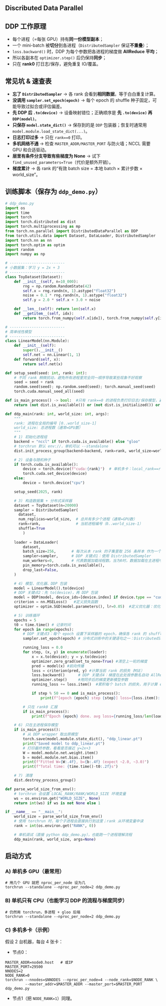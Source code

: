 ## Discributed Data Parallel 



##  DDP 工作原理



- 每个进程（=每张 GPU）持有**同一份模型副本**；
- 一个 mini-batch 被**切分**到各进程（`DistributedSampler` 保证**不重叠**）；
- `loss.backward()` 时，DDP 为每个参数把各进程的梯度做 **AllReduce 平均**；
- 所以各副本在 `optimizer.step()` 后仍保持**同步**；
- 只在 **rank0** 打日志/保存，避免重复 IO/覆盖。





##  常见坑 & 速查表

- **忘了 `DistributedSampler`** → 各 rank 会看到**相同数据**，等于白白重复计算。
- **没调用 `sampler.set_epoch(epoch)`** → 每个 epoch 的 shuffle 种子固定，可能导致过拟合或评估偏差。
- **先 DDP 后 `.to(device)`** → 设备映射错位；正确顺序是 **先 `.to(device)` 再 `DDP(model)`**。
- **只保存 `model.state_dict()`** → 保存到的是 `DDP` 包装器；恢复时通常用 `model.module.load_state_dict(...)`。
- **日志打印过多** → 只在 `rank==0` 打印。
- **多机网络不通** → 检查 `MASTER_ADDR/MASTER_PORT` 与防火墙；NCCL 需要 GPU 和合适驱动。
- **层里有条件分支导致有些梯度为 None** → 试下 `find_unused_parameters=True`（代价是额外开销）。
- **梯度累计** → 各 rank 的“有效 batch size = 本地 batch × 累计步数 × world_size”。



## 训练脚本（保存为 `ddp_demo.py`）

```python
# ddp_demo.py
import os
import time
import torch
import torch.distributed as dist
import torch.multiprocessing as mp
from torch.nn.parallel import DistributedDataParallel as DDP
from torch.utils.data import Dataset, DataLoader, DistributedSampler
import torch.nn as nn
import torch.optim as optim
import random
import numpy as np

# -------------------------
# 小数据集：学习 y = 2x + 3
# -------------------------
class ToyDataset(Dataset):
    def __init__(self, n=10_000):
        rng = np.random.RandomState(42)
        self.x = rng.randn(n, 1).astype("float32")
        noise = 0.1 * rng.randn(n, 1).astype("float32")
        self.y = 2.0 * self.x + 3.0 + noise

    def __len__(self): return len(self.x)
    def __getitem__(self, idx):
        return torch.from_numpy(self.x[idx]), torch.from_numpy(self.y[idx])

# -------------------------
# 简单线性模型
# -------------------------
class LinearModel(nn.Module):
    def __init__(self):
        super().__init__()
        self.net = nn.Linear(1, 1)
    def forward(self, x):
        return self.net(x)

def setup_seed(seed: int, rank: int):
    # 不同 rank 稍微扰动，避免所有进程里完全同一顺序导致某些现象不好观察
    seed = seed + rank
    random.seed(seed); np.random.seed(seed); torch.manual_seed(seed)
    torch.cuda.manual_seed_all(seed)

def is_main_process() -> bool:  #只有 rank==0 的进程负责打印日志/保存模型，避免 N 份重复输出或相互覆盖。
    return (not dist.is_available()) or (not dist.is_initialized()) or dist.get_rank() == 0

def ddp_main(rank: int, world_size: int, args):
    """
    rank: 进程在全局的编号 [0..world_size-1]
    world_size: 总进程数（通常=GPU数）
    """
    # 1) 初始化进程组
    backend = "nccl" if torch.cuda.is_available() else "gloo"
    # torchrun 默认 env://，单机可以 --standalone
    dist.init_process_group(backend=backend, rank=rank, world_size=world_size)

    # 2) 设备与随机种子
    if torch.cuda.is_available():
        device = torch.device(f"cuda:{rank}")  # 单机多卡：local_rank==rank,本进程只用 与 rank 相同编号的 GPU,防止多个进程抢同一张卡。
        torch.cuda.set_device(device)
    else:
        device = torch.device("cpu")

    setup_seed(2025, rank)

    # 3) 构造数据集 + 分布式采样器
    dataset = ToyDataset(n=20000)
    sampler = DistributedSampler(
      dataset,
      num_replicas=world_size,  # 总共有多少个进程（通常=GPU数）
      rank=rank,                # 当前进程编号（0..world_size-1）
      shuffle=True
		)
    
    loader = DataLoader(
        dataset,
        batch_size=256,       # 每次从本 rank 的子集里取 256 条样本 作为一个 mini-batch
        sampler=sampler,      # DDP 关键点1：使用 DistributedSampler
        num_workers=0,        # 代表数据加载线程数。当为0时，数据加载在主进程中完成。
        pin_memory=torch.cuda.is_available(),
        drop_last=False,
    )

    # 4) 模型、优化器、DDP 包装
    model = LinearModel().to(device)
    # DDP 关键点2：先 to(device)，再 DDP 包装
    model = DDP(model, device_ids=[device.index] if device.type == "cuda" else None) #把模型包成分布式版本
    criterion = nn.MSELoss()   #定义损失函数
    optimizer = optim.SGD(model.parameters(), lr=0.05)  #定义优化器：优化算法：SGD（随机梯度下降）

    # 5) 训练循环
    epochs = 5
    t0 = time.time() # 记录时间
    for epoch in range(epochs):
        # DDP 关键点3：每个 epoch 设置下采样器的 epoch，确保各 rank 的 shuffle 一致但不重复
        sampler.set_epoch(epoch) # 分布式训练中的关键语句之一：DistributedSampler 负责打乱（shuffle）和切分数据。如果你不调用 set_epoch，每个 epoch 的随机种子会相同

        running_loss = 0.0
        for step, (x, y) in enumerate(loader):
            x = x.to(device); y = y.to(device)
            optimizer.zero_grad(set_to_none=True) #清空上一轮的梯度
            pred = model(x) #前向传播
            loss = criterion(pred, y) #计算当前 rank 的损失（MSE）
            loss.backward()      # DDP 关键点4：梯度在此处按参数名自动 AllReduce（平均）：PyTorch 正常计算本进程的梯度；DDP 注册的 hook 被触发；所有进程的梯度通过通信后端（NCCL/Gloo）进行 AllReduce 求平均，每个 rank 得到相同的平均梯度
            optimizer.step()     #用同步后的梯度更新模型参数
            running_loss += loss.item()  #累积每个 batch 的损失，用于计算 epoch 平均损失。

            if step % 50 == 0 and is_main_process():   
                print(f"[epoch {epoch} step {step}] loss={loss.item():.6f}")

        # 只在 rank0 汇报
        if is_main_process():
            print(f"Epoch {epoch} done. avg loss={running_loss/len(loader):.6f}")

    # 6) 只在主进程保存模型
    if is_main_process():
        # 从 DDP wrapper 取出原模型
        torch.save(model.module.state_dict(), "ddp_linear.pt")
        print("Saved model to ddp_linear.pt")
        # 打印最终参数，看看是否接近 y=2x+3
        W = model.module.net.weight.item()
        b = model.module.net.bias.item()
        print(f"Fitted W={W:.4f}, b={b:.4f} (expect ~2.0, ~3.0)")
        print(f"Total time: {time.time()-t0:.2f}s")

    # 7) 清理
    dist.destroy_process_group()

def parse_world_size_from_env():
    # torchrun 会设置 LOCAL_RANK/RANK/WORLD_SIZE 环境变量
    ws = os.environ.get("WORLD_SIZE", None)
    return int(ws) if ws is not None else 1

if __name__ == "__main__":
    world_size = parse_world_size_from_env()
    # 使用 torchrun 时，每个子进程会直接执行到这里；rank 从环境变量中读
    rank = int(os.environ.get("RANK", 0))

    # 单机调试（直接 python ddp_demo.py），也能跑一个进程理解流程
    ddp_main(rank, world_size, args=None)

```





##  启动方式



### A) 单机多 GPU（最常用）

```
# 用几个 GPU 就把 nproc_per_node 设为几
torchrun --standalone --nproc_per_node=2 ddp_demo.py
```



### B) 单机只有 CPU（也能学习 DDP 的流程与梯度同步）

```
# 仍然用 torchrun，多进程 + gloo 后端
torchrun --standalone --nproc_per_node=2 ddp_demo.py
```

 

### C) 多机多卡（示例）

假设 2 台机器，每台 4 张卡：

- 节点0：

```
MASTER_ADDR=node0.host   # 或IP
MASTER_PORT=29500
NNODES=2
NODE_RANK=0
torchrun --nnodes=$NNODES --nproc_per_node=4 --node_rank=$NODE_RANK \
         --master_addr=$MASTER_ADDR --master_port=$MASTER_PORT ddp_demo.py

```

- 节点1（把 `NODE_RANK=1`）同理。